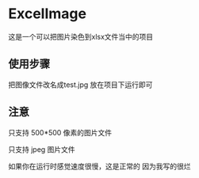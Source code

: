 # ExcelImage
这是一个可以把图片染色到xlsx文件当中的项目

## 使用步骤
把图像文件改名成test.jpg 放在项目下运行即可

## 注意
只支持 500*500 像素的图片文件

只支持 jpeg 图片文件

如果你在运行时感觉速度很慢，这是正常的
因为我写的很烂

